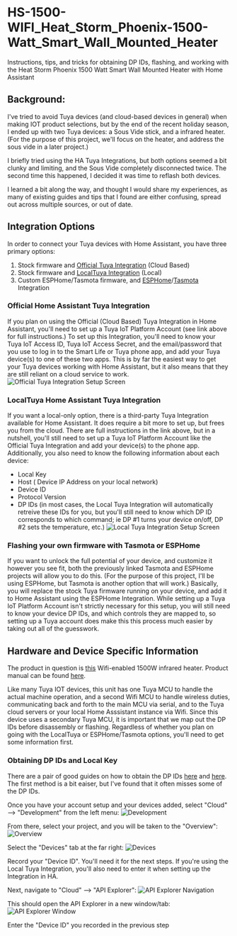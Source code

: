 # HS-1500-WIFI_Heat_Storm_Phoenix-1500-Watt_Smart_Wall_Mounted_Heater
Instructions, tips, and tricks for obtaining DP IDs, flashing, and working with the Heat Storm Phoenix 1500 Watt Smart Wall Mounted Heater with Home Assistant

## Background:
I've tried to avoid Tuya devices (and cloud-based devices in general) when making IOT product selections, but by the end of the recent holiday season, I ended up with two Tuya devices: a Sous Vide stick, and a infrared heater. (For the purpose of this project, we'll focus on the heater, and address the sous vide in a later project.)

I briefly tried using the HA Tuya Integrations, but both options seemed a bit clunky and limiting, and the Sous Vide completely disconnected twice. The second time this happened, I decided it was time to reflash both devices.

I learned a bit along the way, and thought I would share my experiences, as many of existing guides and tips that I found are either confusing, spread out across multiple sources, or out of date.

## Integration Options
In order to connect your Tuya devices with Home Assistant, you have three primary options:
1. Stock firmware and [Official Tuya Integration](https://www.home-assistant.io/integrations/tuya/) (Cloud Based)
2. Stock firmware and [LocalTuya Integration](https://github.com/rospogrigio/localtuya) (Local)
3. Custom ESPHome/Tasmota firmware, and [ESPHome](https://esphome.io/)/[Tasmota](https://tasmota.github.io/docs/) Integration

### Official Home Assistant Tuya Integration
If you plan on using the Official (Cloud Based) Tuya Integration in Home Assistant, you'll need to set up a Tuya IoT Platform Account (see link above for full instructions.) To set up this Integration, you'll need to know your Tuya IoT Access ID, Tuya IoT Access Secret, and the email/password that you use to log in to the Smart Life or Tuya phone app, and add your Tuya device(s) to one of these two apps. This is by far the easiest way to get your Tuya devices working with Home Assistant, but it also means that they are still reliant on a cloud service to work.
![Official Tuya Integration Setup Screen](https://imgur.com/kivCL4f)

### LocalTuya Home Assistant Tuya Integration
If you want a local-only option, there is a third-party Tuya Integration available for Home Assistant. It does require a bit more to set up, but frees you from the cloud. There are full instructions in the link above, but in a nutshell, you'll still need to set up a Tuya IoT Platform Account like the Official Tuya Integration and add your device(s) to the phone app. Additionally, you also need to know the following information about each device:
- Local Key
- Host ( Device IP Address on your local network)
- Device ID
- Protocol Version
- DP IDs (in most cases, the Local Tuya Integration will automatically retreive these IDs for you, but you'll still need to know which DP ID corresponds to which command; ie DP #1 turns your device on/off, DP #2 sets the temperature, etc.)
![Local Tuya Integration Setup Screen](https://imgur.com/1EhckPy)

### Flashing your own firmware with Tasmota or ESPHome
If you want to unlock the full potential of your device, and customize it however you see fit, both the previously linked Tasmota and ESPHome projects will allow you to do this. (For the purpose of this project, I'll be using ESPHome, but Tasmota is another option that will work.) Basically, you will replace the stock Tuya firmware running on your device, and add it to Home Assistant using the ESPHome Integration. While setting up a Tuya IoT Platform Account isn't strictly necessary for this setup, you will still need to know your device DP IDs, and which controls they are mapped to, so setting up a Tuya account does make this this process much easier by taking out all of the guesswork.

## Hardware and Device Specific Information
The product in question is [this](https://heatstorm.com/collections/wall-heaters/products/phoenix-wifi-smart-heater) Wifi-enabled 1500W infrared heater. Product manual can be found [here](https://cdn.shopify.com/s/files/1/1873/7325/files/HS-1500PHX-WIFI_Manual-compressed.pdf).

Like many Tuya IOT devices, this unit has one Tuya MCU to handle the actual machine operation, and a second Wifi MCU to handle wireless duties, communicating back and forth to the main MCU via serial, and to the Tuya cloud servers or your local Home Asssistant instance via Wifi. Since this device uses a secondary Tuya MCU, it is important that we map out the DP IDs before disassembly or flashing. Regardless of whether you plan on going with the LocalTuya or ESPHome/Tasmota options, you'll need to get some information first.

### Obtaining DP IDs and Local Key
There are a pair of good guides on how to obtain the DP IDs [here](https://linkdhome.com/articles/local-tuya-device-control-in-homekit) and [here](https://www.zigbee2mqtt.io/advanced/support-new-devices/03_find_tuya_data_points.html). The first method is a bit eaiser, but I've found that it often misses some of the DP IDs.

Once you have your account setup and your devices added, select "Cloud" --> "Development" from the left menu:
![Development](https://imgur.com/hHxBilu)

From there, select your project, and you will be taken to the "Overview":
![Overview](https://imgur.com/ALP7OYM)

Select the "Devices" tab at the far right:
![Devices](https://imgur.com/8RxniO2)

Record your "Device ID". You'll need it for the next steps. If you're using the Local Tuya Integration, you'll also need to enter it when setting up the Integration in HA.

Next, navigate to "Cloud" --> "API Explorer":
![API Explorer Navigation](https://imgur.com/JiSNpJh)

This should open the API Explorer in a new window/tab:
![API Explorer Window](https://imgur.com/kH16TVv)

Enter the "Device ID" you recorded in the previous step
